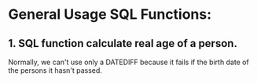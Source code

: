 # General Usage SQL Functions:

## 1. SQL function calculate real age of a person. 

Normally, we can't use only a DATEDIFF because it fails if the birth date of the persons it hasn't passed.

